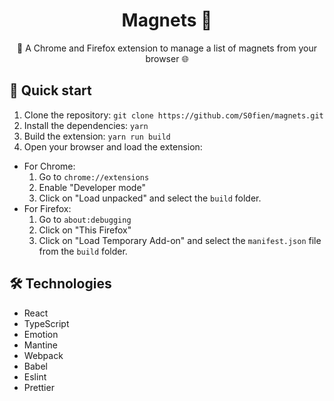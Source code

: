 <h1 align="center">Magnets 🧲</h1>

<p align="center">
  📌 A Chrome and Firefox extension to manage a list of magnets from your browser 🌐
</p>

## 🚀 Quick start

1. Clone the repository: `git clone https://github.com/S0fien/magnets.git`
2. Install the dependencies: `yarn`
3. Build the extension: `yarn run build`
4. Open your browser and load the extension:
  - For Chrome:
    1. Go to `chrome://extensions`
    2. Enable "Developer mode"
    3. Click on "Load unpacked" and select the `build` folder.
  - For Firefox:
    1. Go to `about:debugging`
    2. Click on "This Firefox"
    3. Click on "Load Temporary Add-on" and select the `manifest.json` file from the `build` folder.

## 🛠️ Technologies

- React
- TypeScript
- Emotion
- Mantine
- Webpack
- Babel
- Eslint
- Prettier
